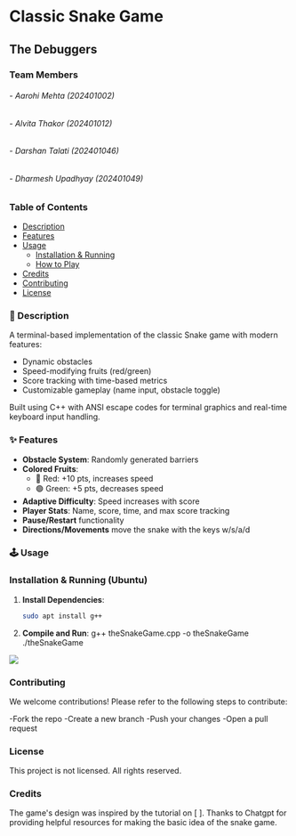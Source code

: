 # Classic Snake Game
## The Debuggers
### Team Members
###### - Aarohi Mehta (202401002)
###### - Alvita Thakor (202401012)
###### - Darshan Talati (202401046)
###### - Dharmesh Upadhyay (202401049)


### Table of Contents
- [Description](#-description)
- [Features](#-features)
- [Usage](#-usage)
  - [Installation & Running](#installation--running)
  - [How to Play](#how-to-play)
- [Credits](#credits)
- [Contributing](#contributing)
- [License](#license)


### 🚀 Description
A terminal-based implementation of the classic Snake game with modern features:
- Dynamic obstacles
- Speed-modifying fruits (red/green)
- Score tracking with time-based metrics
- Customizable gameplay (name input, obstacle toggle)

Built using C++ with ANSI escape codes for terminal graphics and real-time keyboard input handling.


### ✨ Features
- **Obstacle System**: Randomly generated barriers
- **Colored Fruits**: 
  - 🔴 Red: +10 pts, increases speed
  - 🟢 Green: +5 pts, decreases speed
- **Adaptive Difficulty**: Speed increases with score
- **Player Stats**: Name, score, time, and max score tracking
- **Pause/Restart** functionality
- **Directions/Movements** move the snake with the keys w/s/a/d


### 🕹️ Usage
### Installation & Running (Ubuntu)
1. **Install Dependencies**:
   ```bash
   sudo apt install g++
2. **Compile and Run**:
    g++ theSnakeGame.cpp -o theSnakeGame
    ./theSnakeGame


![](GroupIcon.jpg)


### Contributing
We welcome contributions! Please refer to the following steps to contribute:

-Fork the repo
-Create a new branch
-Push your changes
-Open a pull request


### License 
This project is not licensed. All rights reserved.


### Credits
The game's design was inspired by the tutorial on [ ].
Thanks to Chatgpt for providing helpful resources for making the basic idea of the snake game.

